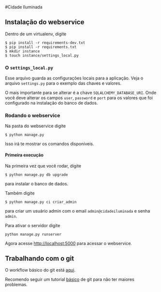 #Cidade Iluminada

## Instalação do webservice

Dentro de um virtualenv, digite

```
$ pip install -r requirements-dev.txt
$ pip install -r requirements.txt
$ mkdir instance
$ touch instance/settings_local.py
```

### O `settings_local.py`

Esse arquivo guarda as configurações locais para a aplicação. Veja o arquivo `settings.py` para o exemplo das chaves e valores.

O mais importante para se alterar é a chave `SQLALCHEMY_DATABASE_URI`. Onde você deve alterar os campos `user`, `password` e `port` para os valores que foi configurado na instalação do banco de dados.

### Rodando o webservice

Na pasta do webservice digite

```
$ python manage.py
```

Isso irá te mostrar os comandos disponíveis.

#### Primeira execução

Na primeira vez que você rodar, digite

```
$ python manage.py db upgrade
```
para instalar o banco de dados.

Também digite
```
$ python manage.py ci criar_admin
```
para criar um usuário admin com o email `admin@cidadeiluminada` e senha `admin`.

Para ativar o servidor digite
```
python manage.py runserver
```

Agora acesse [http://localhost:5000](http://localhost:5000) para acessar o webservice.

## Trabalhando com o git

O workflow básico do git está [aqui](https://github.com/HardDiskD/python-flask-android-setup#trabalhando-com-o-git).

Recomendo seguir um tutorial [básico](http://www.sitepoint.com/git-for-beginners/) de git para não ter maiores problemas.
